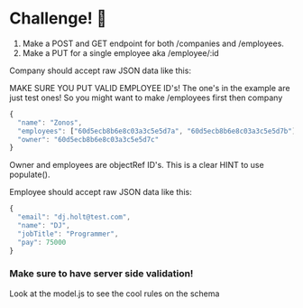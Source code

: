 # Challenge! 🤩

1) Make a POST and GET endpoint for both /companies and /employees.
2) Make a PUT for a single employee aka /employee/:id

Company should accept raw JSON data like this:

MAKE SURE YOU PUT VALID EMPLOYEE ID's! The one's in the example are just test ones! So you might want to make /employees first then company
``` JavaScript
{
  "name": "Zonos",
  "employees": ["60d5ecb8b6e8c03a3c5e5d7a", "60d5ecb8b6e8c03a3c5e5d7b"],
  "owner": "60d5ecb8b6e8c03a3c5e5d7c"
}
```
Owner and employees are objectRef ID's. This is a clear HINT to use populate(). 

Employee should accept raw JSON data like this:
```JavaScript
{
  "email": "dj.holt@test.com",
  "name": "DJ",
  "jobTitle": "Programmer",
  "pay": 75000
}
```

### Make sure to have server side validation! 
Look at the model.js to see the cool rules on the schema
